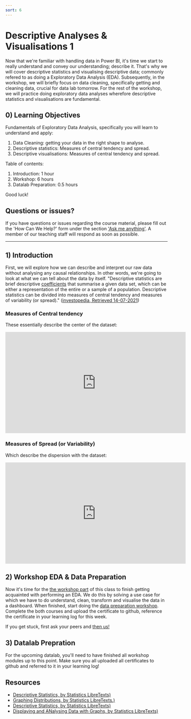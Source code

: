 ```yaml
---
sort: 6
---
```


# Descriptive Analyses & Visualisations 1

Now that we're familiar with handling data in Power BI, it's time we start to really understand and convey our understanding; describe it. That's why we will cover descriptive statistics and visualising descriptive data; commonly refered to as doing a Exploratory Data Analysis (EDA). Subsequently, in the workshop, we will briefly focus on data cleaning, specifically getting and cleaning data, crucial for data lab tomorrow. For the rest of the workshop, we will practice doing exploratory data analyses wherefore descriptive statistics and visualisations are fundamental.

## 0) Learning Objectives
Fundamentals of Exploratory Data Analysis, specifically you will learn to understand and apply:
1. Data Cleaning: getting your data in the right shape to analyse.
2. Descriptive statistics: Measures of central tendency and spread.
3. Descriptive visualisations: Measures of central tendency and spread.

Table of contents:
1. Introduction: 1 hour
2. Workshop: 6 hours
3. Datalab Preparation: 0.5 hours


Good luck!


## Questions or issues?

If you have questions or issues regarding the course material, please fill out the 'How Can We Help?' form under the section ['Ask me anything'](https://adsai.buas.nl/Contact%20Us/). A member of our teaching staff will respond as soon as possible.

***

## 1) Introduction
First, we will explore how we can describe and interpret our raw data without analysing any causal relationships. In other words, we're going to look at what we can tell about the data by itself.
"Descriptive statistics are brief descriptive [coefficients](https://youtu.be/V3HejxzKIR8) that summarise a given data set, which can be either a representation of the entire or a sample of a population. Descriptive statistics can be divided into measures of central tendency and measures of variability (or spread)." ([investopedia, Retrieved 14-07-2021](https://www.investopedia.com/terms/d/descriptive_statistics.asp))

### Measures of Central tendency
These essentially describe the center of the dataset:
<iframe width="560" height="315" src="https://www.youtube.com/embed/kn83BA7cRNM" title="YouTube video player" frameborder="0" allow="accelerometer; autoplay; clipboard-write; encrypted-media; gyroscope; picture-in-picture" allowfullscreen></iframe>


### Measures of Spread (or Variability)
Which describe the dispersion with the dataset:
<iframe width="560" height="315" src="https://www.youtube.com/embed/R4yfNi_8Kqw" title="YouTube video player" frameborder="0" allow="accelerometer; autoplay; clipboard-write; encrypted-media; gyroscope; picture-in-picture" allowfullscreen></iframe>


## 2) Workshop EDA & Data Preparation
Now it's time for the [the workshop part](https://app.datacamp.com/learn/courses/exploratory-data-analysis-in-power-bi) of this class to finish getting acquainted with performing an EDA. We do this by solving a use case for which we have to do understand, clean, transform and visualise the data in a dashboard. When finished, start doing the [data preparation workshop](https://app.datacamp.com/learn/courses/data-preparation-in-power-bi). Complete the both courses and upload the certificate to github, reference the certificate in your learning log for this week.

If you get stuck, first ask your peers and [then us!](https://adsai.buas.nl/Contact%20Us/)

## 3) Datalab Prepration
For the upcoming datalab, you'll need to have finished all workshop modules up to this point. Make sure you all uploaded all certificates to github and referred to it in your learning log!



## Resources
- [Descriptive Statistics, by Statistics LibreTexts)](https://statics.teams.cdn.office.net/evergreen-assets/safelinks/1/atp-safelinks.html?url=https%3A%2F%2Fstats.libretexts.org%2FBookshelves%2FIntroductory_Statistics%2FBook%253A_Introductory_Statistics_(OpenStax)%2F02%253A_Descriptive_Statistics)
- [Graphing Distributions, by Statistics LibreTexts.)](https://statics.teams.cdn.office.net/evergreen-assets/safelinks/1/atp-safelinks.html?url=https%3A%2F%2Fstats.libretexts.org%2FBookshelves%2FIntroductory_Statistics%2FBook%253A_Introductory_Statistics_(Lane)%2F02%253A_Graphing_Distributions)
-  [Descriptive Statistics, by Statistics LibreTexts)](https://statics.teams.cdn.office.net/evergreen-assets/safelinks/1/atp-safelinks.html?url=https%3A%2F%2Fstats.libretexts.org%2FBookshelves%2FIntroductory_Statistics%2FBook%253A_Introductory_Statistics_(Shafer_and_Zhang)%2F02%253A_Descriptive_Statistics)
 - [Displaying and ANalysing Data with Graphs, by Statistics LibreTexts)](https://statics.teams.cdn.office.net/evergreen-assets/safelinks/1/atp-safelinks.html?url=https%3A%2F%2Fstats.libretexts.org%2FBookshelves%2FIntroductory_Statistics%2FBook%253A_Inferential_Statistics_and_Probability_-_A_Holistic_Approach_(Geraghty)%2F02%253A_Displaying_and_Analyzing_Data_with_Graphs)
